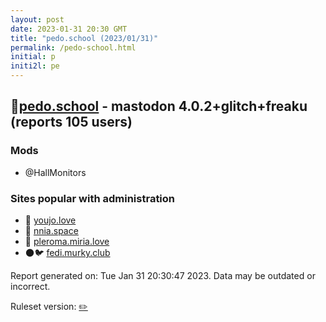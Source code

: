 ```yaml
---
layout: post
date: 2023-01-31 20:30 GMT
title: "pedo.school (2023/01/31)"
permalink: /pedo-school.html
initial: p
initi2l: pe
---
```


## 🧸[pedo.school](https://pedo.school) - mastodon 4.0.2+glitch+freaku (reports 105 users)

### Mods
 * @HallMonitors

### Sites popular with administration

* 🧸 [youjo.love](/youjo-love.html)
* 🧸 [nnia.space](/nnia-space.html)
* 🐘 [pleroma.miria.love](/pleroma-miria-love.html)
* 🌑🐦 [fedi.murky.club](/fedi-murky-club.html)

Report generated on: Tue Jan 31 20:30:47 2023. Data may be outdated or incorrect.

Ruleset version: [✏️](/version-pencil)
